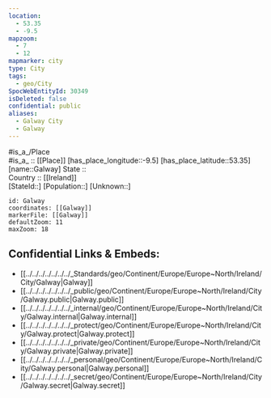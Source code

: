 ```yaml
---
location:
  - 53.35
  - -9.5
mapzoom:
  - 7
  - 12
mapmarker: city
type: City
tags:
  - geo/City
SpocWebEntityId: 30349
isDeleted: false
confidential: public
aliases:
  - Galway City
  - Galway
---
```

#is_a_/Place  
#is_a_ :: [[Place]] 
[has_place_longitude::-9.5] 
[has_place_latitude::53.35] 
[name::Galway] 
State ::  
Country :: [[Ireland]]  
[StateId::] 
[Population::] 
[Unknown::] 


```leaflet
id: Galway
coordinates: [[Galway]] 
markerFile: [[Galway]] 
defaultZoom: 11 
maxZoom: 18
```


## Confidential Links & Embeds: 
- [[../../../../../../../_Standards/geo/Continent/Europe/Europe~North/Ireland/City/Galway|Galway]] 
- [[../../../../../../../_public/geo/Continent/Europe/Europe~North/Ireland/City/Galway.public|Galway.public]] 
- [[../../../../../../../_internal/geo/Continent/Europe/Europe~North/Ireland/City/Galway.internal|Galway.internal]] 
- [[../../../../../../../_protect/geo/Continent/Europe/Europe~North/Ireland/City/Galway.protect|Galway.protect]] 
- [[../../../../../../../_private/geo/Continent/Europe/Europe~North/Ireland/City/Galway.private|Galway.private]] 
- [[../../../../../../../_personal/geo/Continent/Europe/Europe~North/Ireland/City/Galway.personal|Galway.personal]] 
- [[../../../../../../../_secret/geo/Continent/Europe/Europe~North/Ireland/City/Galway.secret|Galway.secret]] 
